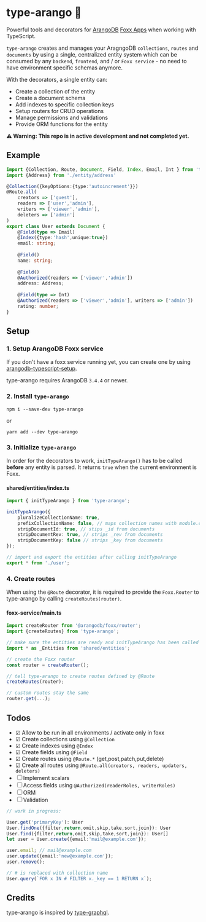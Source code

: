 # type-arango 🥑

Powerful tools and decorators for [ArangoDB](https://www.arangodb.com) [Foxx Apps](https://docs.arangodb.com/3.4/Manual/Foxx/) when working with TypeScript.

`type-arango` creates and manages your AragngoDB `collections`, `routes` and `documents` by using a single, centralized entity system which can be consumed by any `backend`, `frontend`, and / or `Foxx service` - no need to have environment specific schemas anymore.

With the decorators, a single entity can:
- Create a collection of the entity
- Create a document schema
- Add indexes to specific collection keys
- Setup routers for CRUD operations
- Manage permissions and validations
- Provide ORM functions for the entity

**⚠ Warning: This repo is in active development and not completed yet.**

## Example

```ts
import {Collection, Route, Document, Field, Index, Email, Int } from 'type-arango'
import {Address} from './entity/address'

@Collection({keyOptions:{type:'autoincrement'}})
@Route.all(
    creators => ['guest'],
    readers => ['user','admin'],
    writers => ['viewer','admin'],
    deleters => ['admin']
)
export class User extends Document {
    @Field(type => Email)
    @Index({type:'hash',unique:true})
    email: string;
    
    @Field()
    name: string;
    
    @Field()
    @Authorized(readers => ['viewer','admin'])
    address: Address;
    
    @Field(type => Int)
    @Authorized(readers => ['viewer','admin'], writers => ['admin'])
    rating: number;
}
```


## Setup
### 1. Setup ArangoDB Foxx service
If you don't have a foxx service running yet, you can create one by using [arangodb-typescript-setup](https://github.com/RienNeVaPlus/arangodb-typescript-setup).

type-arango requires ArangoDB `3.4.4` or newer.

### 2. Install `type-arango`
```
npm i --save-dev type-arango
```
or
```
yarn add --dev type-arango
```


### 3. Initialize `type-arango`

In order for the decorators to work, `initTypeArango()` has to be called **before** any entity is parsed. It returns `true` when the current environment is Foxx.

#### shared/entities/index.ts
```ts
import { initTypeArango } from 'type-arango';

initTypeArango({
	pluralizeCollectionName: true,
	prefixCollectionName: false, // maps collection names with module.context.collectionName
	stripDocumentId: true, // stips _id from documents
	stripDocumentRev: true, // strips _rev from documents
	stripDocumentKey: false // strips _key from documents
});

// import and export the entities after calling initTypeArango
export * from './user';
```

### 4. Create routes
When using the `@Route` decorator, it is required to provide the `Foxx.Router` to type-arango by calling `createRoutes(router)`.

#### foxx-service/main.ts
```ts
import createRouter from '@arangodb/foxx/router';
import {createRoutes} from 'type-arango';

// make sure the entities are ready and initTypeArango has been called
import * as _Entities from 'shared/entities';

// create the Foxx router
const router = createRouter();

// tell type-arango to create routes defined by @Route
createRoutes(router);

// custom routes stay the same
router.get(...);
```

## Todos

- ☑ Allow to be run in all environments / activate only in foxx
- ☑ Create collections using `@Collection`
- ☑ Create indexes using `@Index`
- ☑ Create fields using `@Field`
- ☑ Create routes using `@Route.*` (get,post,patch,put,delete)
- ☑ Create all routes using `@Route.all(creators, readers, updaters, deleters)`
- ☐ Implement scalars
- ☐ Access fields using `@Authorized(readerRoles, writerRoles)`
- ☐ ORM
- ☐ Validation

```ts
// work in progress:

User.get('primaryKey'): User
User.findOne({filter,return,omit,skip,take,sort,join}): User
User.find({filter,return,omit,skip,take,sort,join}): User[]
let user = User.create({email:'mail@example.com'});

user.email; // mail@example.com
user.update({email:'new@example.com'});
user.remove();

// # is replaced with collection name
User.query(`FOR x IN # FILTER x._key == 1 RETURN x`);
```

## Credits
type-arango is inspired by [type-graphql](https://github.com/19majkel94/type-graphql).